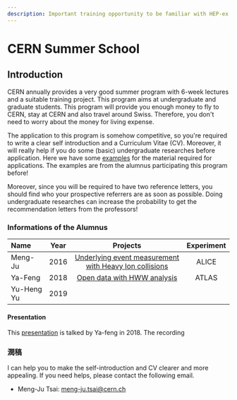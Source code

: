 ```yaml
---
description: Important training opportunity to be familiar with HEP-ex
---
```


# CERN Summer School

## Introduction

CERN annually provides a very good summer program with 6-week lectures and a suitable training project. This program aims at undergraduate and graduate students. This program will provide you enough money to fly to CERN, stay at CERN and also travel around Swiss. Therefore, you don't need to worry about the money for living expense.  

The application to this program is somehow competitive, so you're required to write a clear self introduction and a Curriculum Vitae \(CV\). Moreover, it will really help if you do some \(basic\) undergraduate researches before application. Here we have some [examples](https://drive.google.com/drive/folders/1NINmFAcOZOmUf5Klqm9iQmINsWVGbwpa?usp=sharing) for the material required for applications. The examples are from the alumnus participating this program before! 

Moreover, since you will be required to have two reference letters, you should find who your prospective referrers are as soon as possible. Doing undergraduate researches can increase the probability to get the recommendation letters from the professors!

### Informations of the Alumnus

| Name | Year | Projects | Experiment |
| :--- | :---: | :---: | :---: |
| Meng-Ju | 2016 | [Underlying event measurement with Heavy Ion collisions](https://cds.cern.ch/record/2209146) | ALICE |
| Ya-Feng | 2018 | [Open data with HWW analysis](http://cds.cern.ch/record/2655357?ln=zh_TW) | ATLAS |
| Yu-Heng Yu | 2019 |  |  |

#### Presentation 

This [presentation](https://indico.cern.ch/event/747825/contributions/3093126/attachments/1698152/2734756/CERN_SummerStudent_presentation_0808.pdf) is talked by Ya-feng in 2018. The recording 

### 潤稿

I can help you to make the self-introduction and CV clearer and more appealing. If you need helps, please contact the following email.

* Meng-Ju Tsai: meng-ju.tsai@cern.ch

